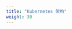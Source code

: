 ```yaml
---
title: "Kubernetes 架构"
weight: 30
---
```


<!--
---
title: "Kubernetes Architecture"
weight: 30
---
-->